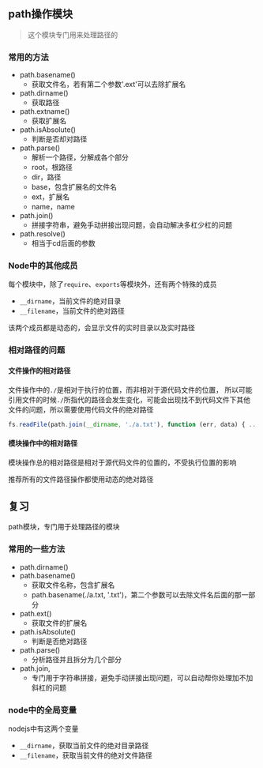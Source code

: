 ## path操作模块
> 这个模块专门用来处理路径的

### 常用的方法
- path.basename()
    - 获取文件名，若有第二个参数'.ext'可以去除扩展名
- path.dirname()
    - 获取路径
- path.extname()
    - 获取扩展名
- path.isAbsolute()
    - 判断是否却对路径
- path.parse()
    - 解析一个路径，分解成各个部分
    - root，根路径
    - dir，路径
    - base，包含扩展名的文件名
    - ext，扩展名
    - name，name
- path.join()
    - 拼接字符串，避免手动拼接出现问题，会自动解决多杠少杠的问题
- path.resolve()
    - 相当于cd后面的参数

### Node中的其他成员
每个模块中，除了`require`、`exports`等模块外，还有两个特殊的成员

- `__dirname`，当前文件的绝对目录
- `__filename`，当前文件的绝对路径

该两个成员都是动态的，会显示文件的实时目录以及实时路径

### 相对路径的问题
#### 文件操作的相对路径
文件操作中的`./`是相对于执行的位置，而非相对于源代码文件的位置，
所以可能引用文件的时候`./`所指代的路径会发生变化，可能会出现找不到代码文件下其他文件的问题，所以需要使用代码文件的绝对路径
```js
fs.readFile(path.join(__dirname, './a.txt'), function (err, data) { ... })
```

#### 模块操作中的相对路径
模块操作总的相对路径是相对于源代码文件的位置的，不受执行位置的影响

推荐所有的文件路径操作都使用动态的绝对路径

####  

## 复习

path模块，专门用于处理路径的模块

### 常用的一些方法
- path.dirname()
- path.basename()
    - 获取文件名称，包含扩展名
    - path.basename(./a.txt, '.txt')，第二个参数可以去除文件名后面的那一部分
- path.ext()
    - 获取文件的扩展名
- path.isAbsolute()
    - 判断是否绝对路径
- path.parse()
    - 分析路径并且拆分为几个部分
- path.join,
    - 专门用于字符串拼接，避免手动拼接出现问题，可以自动帮你处理加不加斜杠的问题

### node中的全局变量
nodejs中有这两个变量
- `__dirname`，获取当前文件的绝对目录路径
- `__filename`，获取当前文件的绝对文件路径